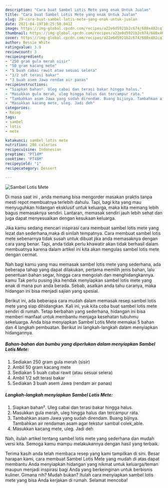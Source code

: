 ```yaml
---
description: "Cara buat Sambel Lotis Mete yang enak Untuk Jualan"
title: "Cara buat Sambel Lotis Mete yang enak Untuk Jualan"
slug: 29-cara-buat-sambel-lotis-mete-yang-enak-untuk-jualan
date: 2021-04-19T10:25:58.041Z
image: https://img-global.cpcdn.com/recipes/a22e6d5921b2c674/680x482cq70/sambel-lotis-mete-foto-resep-utama.jpg
thumbnail: https://img-global.cpcdn.com/recipes/a22e6d5921b2c674/680x482cq70/sambel-lotis-mete-foto-resep-utama.jpg
cover: https://img-global.cpcdn.com/recipes/a22e6d5921b2c674/680x482cq70/sambel-lotis-mete-foto-resep-utama.jpg
author: Bessie White
ratingvalue: 3.9
reviewcount: 3
recipeingredient:
- "250 gram gula merah sisir"
- "50 gram kacang mete"
- "5 buah cabai rawit atau sesuai selera"
- "1/2 sdt terasi bakar"
- "3 buah asem Jawa rendam air panas"
recipeinstructions:
- "Siapkan bahan². Uleg cabai dan terasi bakar hingga halus."
- "Masukkan gula merah, uleg hingga halus dan tercampur rata."
- "Tambahkan asam Jawa yang sudah direndam. Buang bijinya. Tambahkan air rendaman asam agar tekstur sambal colek_able."
- "Masukkan kacang mete, uleg. Jadi deh"
categories:
- Resep
tags:
- sambel
- lotis
- mete

katakunci: sambel lotis mete 
nutrition: 298 calories
recipecuisine: Indonesian
preptime: "PT14M"
cooktime: "PT48M"
recipeyield: "1"
recipecategory: Dessert

---
```



![Sambel Lotis Mete](https://img-global.cpcdn.com/recipes/a22e6d5921b2c674/680x482cq70/sambel-lotis-mete-foto-resep-utama.jpg)

Di masa  saat ini , anda memang bisa mengorder masakan praktis tanpa mesti repot membuatnya terlebih dahulu. Tapi, bagi kita yang mau menyuguhkan hidangan eksklusif untuk keluarga, maka kita memang lebih bagus memasaknya sendiri. Lantaran, memasak sendiri jauh lebih sehat dan juga dapat menyesuaikan dengan kesukaan keluarga.

Jika kamu sedang mencari inspirasi cara membuat sambel lotis mete yang lezat dan sederhana,maka di sinilah tempatnya. Cara membuat sambel lotis mete  sebenarnya tidak susah untuk dibuat jika anda memasaknya dengan cara yang benar. Tapi, anda tidak perlu khawatir akan tidak berhasil dalam membuatnya 
karena dalam artikel ini kita akan mengulas sambel lotis mete dengan cermat.  



Nah bagi kamu yang mau memasak sambel lotis mete yang sederhana, ada beberapa tahap yang dapat dilakukan, pertama memilih jenis bahan, lalu penentuan bahan segar, hingga cara mengolah dan menghidangkannya. kamu Tak perlu pusing jika hendak menyiapkan sambel lotis mete yang enak di mana pun anda berada. Sebab, asalkan anda  tahu caranya, maka hidangan ini bisa menjadi sajian yang spesial.

Berikut ini, ada beberapa cara mudah dalam memasak resep sambel lotis mete yang siap dihidangkan. Kali ini, yuk kita coba buat sambel lotis mete sendiri di rumah. Tetap berbahan yang sederhana, hidangan ini bisa memberi manfaat untuk membantu menjaga kesehatan tubuhmu sekeluarga. Anda bisa menyiapkan Sambel Lotis Mete memakai 5 bahan dan 4 langkah pembuatan. Berikut ini langkah-langkah dalam menyiapkan hidangannya.

<!--inarticleads1-->

##### Bahan-bahan dan bumbu yang diperlukan dalam menyiapkan Sambel Lotis Mete:

1. Sediakan 250 gram gula merah (sisir)
1. Ambil 50 gram kacang mete
1. Sediakan 5 buah cabai rawit (atau sesuai selera)
1. Ambil 1/2 sdt terasi bakar
1. Sediakan 3 buah asem Jawa (rendam air panas)




<!--inarticleads2-->

##### Langkah-langkah menyiapkan Sambel Lotis Mete:

1. Siapkan bahan². Uleg cabai dan terasi bakar hingga halus.
1. Masukkan gula merah, uleg hingga halus dan tercampur rata.
1. Tambahkan asam Jawa yang sudah direndam. Buang bijinya. Tambahkan air rendaman asam agar tekstur sambal colek_able.
1. Masukkan kacang mete, uleg. Jadi deh




Nah, itulah artikel tentang  sambel lotis mete  yang sederhana dan mudah versi kita. Semoga kamu mampu melakukannya dengan hasil yang terbaik. 

Terima kasih anda telah membaca resep yang kami tampilkan di sini. Besar harapan kami, cara membuat  Sambel Lotis Mete yang mudah di atas dapat membantu Anda menyiapkan hidangan yang nikmat untuk keluarga/teman maupun menjadi inspirasi bagi Anda yang berkeinginan untuk berbisnis kuliner. Gimana nih? Mudah bukan? Itulah cara menyiapkan sambel lotis mete yang bisa Anda kerjakan di rumah. Selamat mencoba!

